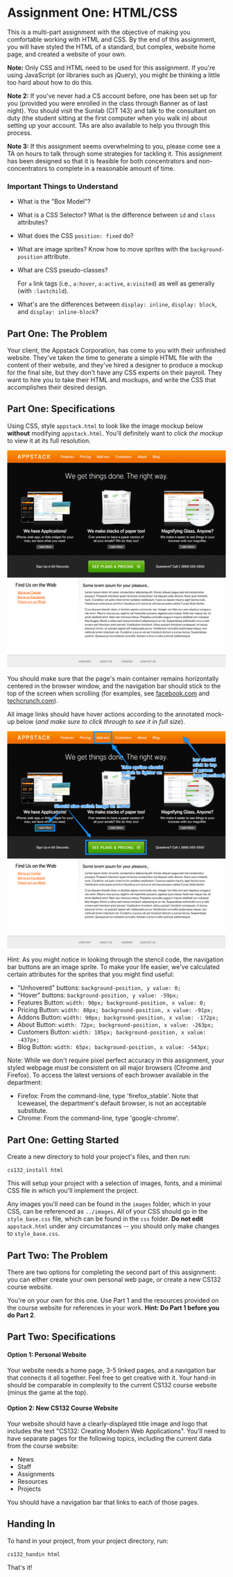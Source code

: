 # Assignment One: HTML/CSS
This is a multi-part assignment with the objective of making you comfortable working with HTML and CSS. By the end of this assignment, you will have styled the HTML of a standard, but complex, website home page, and created a website of your own.

**Note:** Only CSS and HTML need to be used for this assignment. If you're using JavaScript (or libraries such as jQuery), you might be thinking a little too hard about how to do this.

**Note 2:** If you've never had a CS account before, one has been set up for you (provided you were enrolled in the class through Banner as of last night). You should visit the Sunlab (CIT 143) and talk to the consultant on duty (the student sitting at the first computer when you walk in) about setting up your account. TAs are also available to help you through this process.

**Note 3:** If this assignment seems overwhelming to you, please come see a TA on hours to talk through some strategies for tackling it. This assignment has been designed so that it is feasible for both concentrators and non-concentrators to complete in a reasonable amount of time.

### Important Things to Understand
* What is the "Box Model"?
* What is a CSS Selector? What is the difference between `id` and `class` attributes?
* What does the CSS `position: fixed` do?
* What are image sprites? Know how to move sprites with the `background-position` attribute.
* What are CSS pseudo-classes?

    For `a` link tags (i.e., `a:hover`, `a:active`, `a:visited`) as well as generally (with `:lastchild`).
* What's are the differences between `display: inline`, `display: block`, and `display: inline-block`?

## Part One: The Problem
Your client, the Appstack Corporation, has come to you with their unfinished website. They've taken the time to generate a simple HTML file with the content of their website, and they've hired a designer to produce a mockup for the final site, but they don't have any CSS experts on their payroll. They want to hire you to take their HTML and mockups, and write the CSS that accomplishes their desired design.

## Part One: Specifications
Using CSS, style `appstack.html` to look like the image mockup below **without** modifying `appstack.html`. You'll definitely want to *click the mockup* to view it at its full resolution.

[![Appstack Mockup](HTML_part1_mockup.png)](HTML_part1_mockup.png)

You should make sure that the page's main container remains horizontally centered in the browser window, and the navigation bar should stick to the top of the screen when scrolling (for examples, see [facebook.com](http://facebook.com) and [techcrunch.com](http://techcrunch.com)).

All image links should have hover actions according to the annotated mock-up below (*and make sure to click through to see it in full size*).

[![Annotated Appstack Mockup](HTML_part1_annotated.png)](HTML_part1_annotated.png)

Hint: As you might notice in looking through the stencil code, the navigation bar buttons are an image sprite. To make your life easier, we've calculated certain attributes for the sprites that you might find useful:

* "Unhovered" buttons: `background-position, y value: 0;`
* "Hover" buttons: `background-position, y value: -59px;`
* Features Button: `width: 90px; background-position, x value: 0;`
* Pricing Button: `width: 80px; background-position, x value: -91px;`
* Addons Button: `width: 90px; background-position, x value: -172px;`
* About Button: `width: 72px; background-position, x value: -263px;`
* Customers Button: `width: 105px; background-position, x value: -437px;`
* Blog Button: `width: 65px; background-position, x value: -543px;`

Note: While we don't require pixel perfect accuracy in this assignment, your styled webpage must be consistent on all major browsers (Chrome and Firefox). To access the latest versions of each browser available in the department:

* Firefox: From the command-line, type 'firefox_stable'. Note that Iceweasel, the department's default browser, is not an acceptable substitute.
* Chrome: From the command-line, type 'google-chrome'.

## Part One: Getting Started
Create a new directory to hold your project's files, and then run:

    cs132_install html

This will setup your project with a selection of images, fonts, and a minimal CSS file in which you'll implement the project.

Any images you'll need can be found in the `images` folder, which in your CSS, can be referenced as `../images`. All of your CSS should go in the `style_base.css` file, which can be found in the `css` folder. **Do not edit** `appstack.html` under any circumstances -- you should only make changes to `style_base.css`.

## Part Two: The Problem
There are two options for completing the second part of this assignment: you can either create your own personal web page, or create a new CS132 course website.

You're on your own for this one. Use Part 1 and the resources provided on the course website for references in your work. **Hint: Do Part 1 before you do Part 2**.

## Part Two: Specifications

#### Option 1: Personal Website
Your website needs a home page, 3-5 linked pages, and a navigation bar that connects it all together. Feel free to get creative with it. Your hand-in should be comparable in complexity to the current CS132 course website (minus the game at the top).

#### Option 2: New CS132 Course Website
Your website should have a clearly-displayed title image and logo that includes the text "CS132: Creating Modern Web Applications". You'll need to have separate pages for the following topics, including the current data from the course website:

* News
* Staff
* Assignments
* Resources
* Projects

You should have a navigation bar that links to each of those pages.

## Handing In
To hand in your project, from your project directory, run:

    cs132_handin html

That's it!
